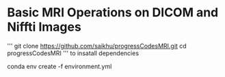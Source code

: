 # Basic MRI Operations on DICOM and Niffti Images

''' 
git clone https://github.com/saikhu/progressCodesMRI.git
cd progressCodesMRI
'''
to insatall dependencies 

conda env create -f environment.yml 
